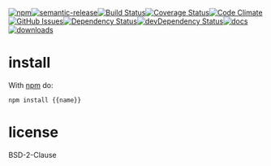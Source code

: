 [![npm](https://img.shields.io/npm/v/{{name}}.svg)](https://www.npmjs.com/package/{{name}})[![semantic-release](https://img.shields.io/badge/%20%20%F0%9F%93%A6%F0%9F%9A%80-semantic--release-e10079.svg)](https://github.com/Kronos-Integration/{{name}})[![Build Status](https://secure.travis-ci.org/Kronos-Integration/{{name}}.png)](http://travis-ci.org/Kronos-Integration/{{name}})[![Coverage Status](https://coveralls.io/repos/Kronos-Integration/{{name}}/badge.svg)](https://coveralls.io/r/Kronos-Integration/{{name}})[![Code Climate](https://codeclimate.com/github/Kronos-Integration/{{name}}/badges/gpa.svg)](https://codeclimate.com/github/Kronos-Integration/{{name}})[![GitHub Issues](https://img.shields.io/github/issues/Kronos-Integration/{{name}}.svg?style=flat-square)](https://github.com/Kronos-Integration/{{name}}/issues)[![Dependency Status](https://david-dm.org/Kronos-Integration/{{name}}.svg)](https://david-dm.org/Kronos-Integration/{{name}})[![devDependency Status](https://david-dm.org/Kronos-Integration/{{name}}/dev-status.svg)](https://david-dm.org/Kronos-Integration/{{name}}#info=devDependencies)[![docs](http://inch-ci.org/github/Kronos-Integration/{{name}}.svg?branch=master)](http://inch-ci.org/github/Kronos-Integration/{{name}})[![downloads](http://img.shields.io/npm/dm/{{name}}.svg?style=flat-square)](https://npmjs.org/package/{{name}})

install
=======

With [npm](http://npmjs.org) do:

```
npm install {{name}}
```

license
=======

BSD-2-Clause

